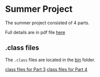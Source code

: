 # Summer Project

The summer project consisted of 4 parts. 

Full details are in pdf file [here](./APCSA_summerProj_2021.pdf)

## .class files

The ```.class``` files are located in the [bin](./bin) folder. 

[class files for Part 3](./bin/pt3_practiceProjs)
[class files for Part 4](./bin/pt4_jssCh2)
